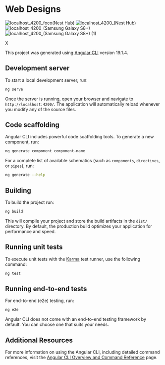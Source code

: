 # Web Designs
![localhost_4200_foco(Nest Hub)](https://github.com/user-attachments/assets/d2f89f55-e940-4092-bca2-1343b6294aca) 
![localhost_4200_(Nest Hub)](https://github.com/user-attachments/assets/c014222d-cd33-4689-9f61-e0e7b8066ec5)
![localhost_4200_(Samsung Galaxy S8+)](https://github.com/user-attachments/assets/9f28b9e1-c748-4f98-8af9-ceffdc94cfe4) ![localhost_4200_(Samsung Galaxy S8+) (1)](https://github.com/user-attachments/assets/b4cd1e7c-541a-47c5-8367-f871472f2e1c)


X


This project was generated using [Angular CLI](https://github.com/angular/angular-cli) version 19.1.4.

## Development server

To start a local development server, run:

```bash
ng serve
```

Once the server is running, open your browser and navigate to `http://localhost:4200/`. The application will automatically reload whenever you modify any of the source files.

## Code scaffolding

Angular CLI includes powerful code scaffolding tools. To generate a new component, run:

```bash
ng generate component component-name
```

For a complete list of available schematics (such as `components`, `directives`, or `pipes`), run:

```bash
ng generate --help
```

## Building

To build the project run:

```bash
ng build
```

This will compile your project and store the build artifacts in the `dist/` directory. By default, the production build optimizes your application for performance and speed.

## Running unit tests

To execute unit tests with the [Karma](https://karma-runner.github.io) test runner, use the following command:

```bash
ng test
```

## Running end-to-end tests

For end-to-end (e2e) testing, run:

```bash
ng e2e
```

Angular CLI does not come with an end-to-end testing framework by default. You can choose one that suits your needs.

## Additional Resources

For more information on using the Angular CLI, including detailed command references, visit the [Angular CLI Overview and Command Reference](https://angular.dev/tools/cli) page.
